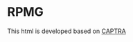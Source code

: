 # RPMG 

This html is developed based on [CAPTRA](https://github.com/yijiaweng/CAPTRA/tree/gh-pages)
